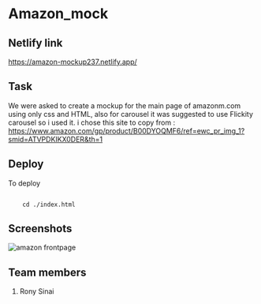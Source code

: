 # Amazon_mock

## Netlify link

https://amazon-mockup237.netlify.app/

## Task

We were asked to create a mockup for the main page of amazonm.com using only css and HTML, also for carousel it was suggested to use Flickity carousel so i used it.
i chose this site to copy from :
https://www.amazon.com/gp/product/B00DYOQMF6/ref=ewc_pr_img_1?smid=ATVPDKIKX0DER&th=1

## Deploy

To deploy

```

    cd ./index.html

```

## Screenshots

![amazon frontpage](./)

## Team members

1. Rony Sinai

